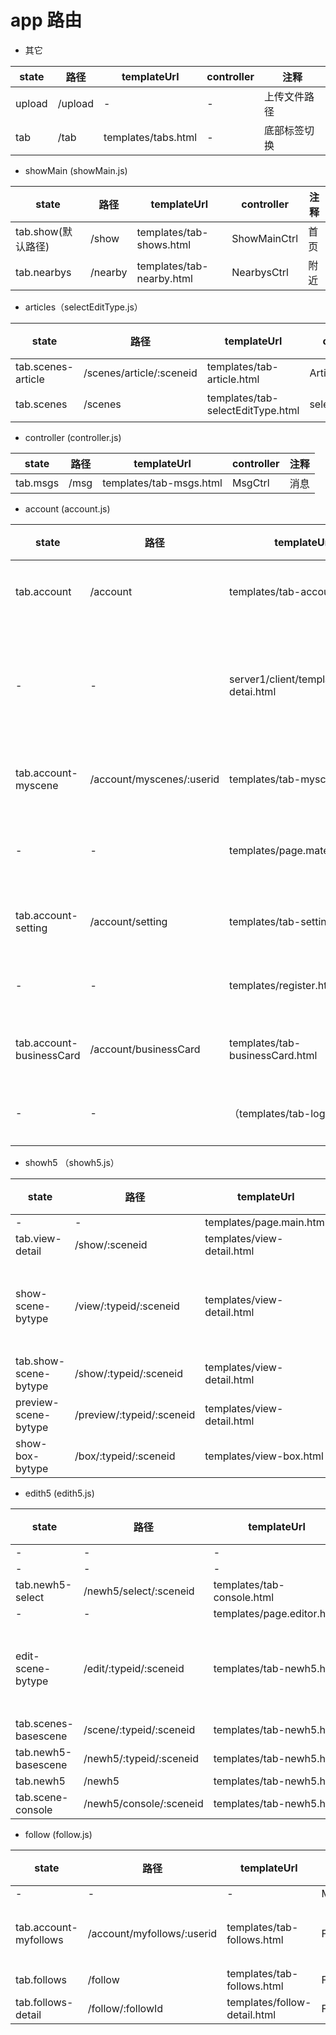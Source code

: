 # app 路由

- 其它

state  | 路径      | templateUrl         | controller | 注释
------ | ------- | ------------------- | ---------- | ------
upload | /upload | -                   | -          | 上传文件路径
tab    | /tab    | templates/tabs.html | -          | 底部标签切换

- showMain (showMain.js)

state          | 路径      | templateUrl               | controller   | 注释
-------------- | ------- | ------------------------- | ------------ | --
tab.show(默认路径) | /show   | templates/tab-shows.html  | ShowMainCtrl | 首页
tab.nearbys    | /nearby | templates/tab-nearby.html | NearbysCtrl  | 附近

- articles（selectEditType.js）

state              | 路径                       | templateUrl                       | controller      | 注释
------------------ | ------------------------ | --------------------------------- | --------------- | --
tab.scenes-article | /scenes/article/:sceneid | templates/tab-article.html        | ArticleShowCtrl | -
tab.scenes         | /scenes                  | templates/tab-selectEditType.html | selectEditType  | 创作

- controller (controller.js)

state    | 路径   | templateUrl             | controller | 注释
-------- | ---- | ----------------------- | ---------- | --
tab.msgs | /msg | templates/tab-msgs.html | MsgCtrl    | 消息

- account (account.js)

state                    | 路径                        | templateUrl                              | controller        | 注释
------------------------ | ------------------------- | ---------------------------------------- | ----------------- | --------
tab.account              | /account                  | templates/tab-account.html               | AccountCtrl       | 我的主页
-                        | -                         | server1/client/templates/view-detai.html | VerifyCtrl(没有找到)  | 邮箱激活链接页面
tab.account-myscene      | /account/myscenes/:userid | templates/tab-myscenes.html              | MySceneCtrl       | 我的作品
-                        | -                         | templates/page.material.html             | PageMaterialCtrl  | 素材库页面
tab.account-setting      | /account/setting          | templates/tab-setting.html               | SettingController | 我的设置
-                        | -                         | templates/register.html                  | RegisterCtrl      | 注册页面
tab.account-businessCard | /account/businessCard     | templates/tab-businessCard.html          | BusinessCardCtrl  | 我的名片
-                        | -                         | （templates/tab-login.html）               | LoginCtrl         | 登录页面

- showh5 （showh5.js）

state                 | 路径                        | templateUrl                | controller    | 注释
--------------------- | ------------------------- | -------------------------- | ------------- | ------
-                     | -                         | templates/page.main.html   | PageMainCtrl  | -
tab.view-detail       | /show/:sceneid            | templates/view-detail.html | ShowH5Ctrl    | -
show-scene-bytype     | /view/:typeid/:sceneid    | templates/view-detail.html | ShowH5Ctrl    | 场景展示页面
tab.show-scene-bytype | /show/:typeid/:sceneid    | templates/view-detail.html | ShowH5Ctrl    | -
preview-scene-bytype  | /preview/:typeid/:sceneid | templates/view-detail.html | PreviewH5Ctrl | -
show-box-bytype       | /box/:typeid/:sceneid     | templates/view-box.html    | ViewBoxCtrl   | -

- edith5 (edith5.js)

state                | 路径                      | templateUrl                | controller       | 注释
-------------------- | ----------------------- | -------------------------- | ---------------- | ------
-                    | -                       | -                          | StyleConsoleCtrl | -
-                    | -                       | -                          | CompStyleCtrl    | -
tab.newh5-select     | /newh5/select/:sceneid  | templates/tab-console.html | SelectH5Ctrl     | -
-                    | -                       | templates/page.editor.html | EditPageCtrl     | -
edit-scene-bytype    | /edit/:typeid/:sceneid  | templates/tab-newh5.html   | EditH5Ctrl       | 编辑场景页面
tab.scenes-basescene | /scene/:typeid/:sceneid | templates/tab-newh5.html   | EditH5Ctrl       | -
tab.newh5-basescene  | /newh5/:typeid/:sceneid | templates/tab-newh5.html   | EditH5Ctrl       | -
tab.newh5            | /newh5                  | templates/tab-newh5.html   | EditH5Ctrl       | -
tab.scene-console    | /newh5/console/:sceneid | templates/tab-newh5.html   | EditH5Ctrl       | -

- follow (follow.js)

state                 | 路径                         | templateUrl                  | controller       | 注释
--------------------- | -------------------------- | ---------------------------- | ---------------- | ----
-                     | -                          | -                            | MySceneCtrl1...  | -
tab.account-myfollows | /account/myfollows/:userid | templates/tab-follows.html   | FollowsCtrl      | 我的收藏
tab.follows           | /follow                    | templates/tab-follows.html   | FollowsCtrl      | -
tab.follows-detail    | /follow/:followId          | templates/follow-detail.html | FollowDetailCtrl | -
